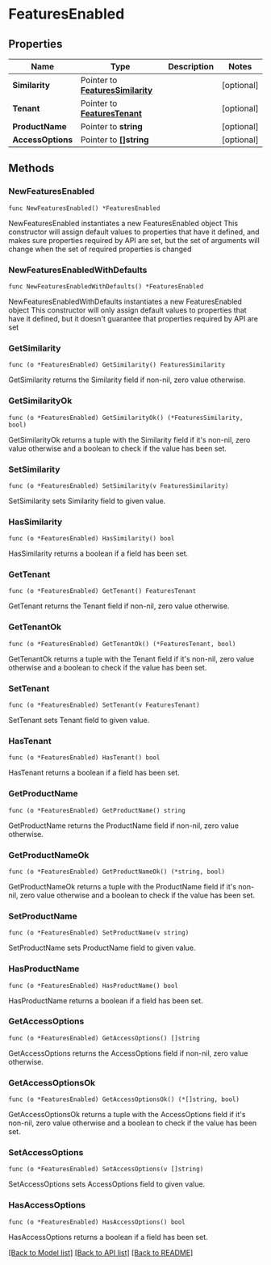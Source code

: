 # FeaturesEnabled

## Properties

Name | Type | Description | Notes
------------ | ------------- | ------------- | -------------
**Similarity** | Pointer to [**FeaturesSimilarity**](FeaturesSimilarity.md) |  | [optional] 
**Tenant** | Pointer to [**FeaturesTenant**](FeaturesTenant.md) |  | [optional] 
**ProductName** | Pointer to **string** |  | [optional] 
**AccessOptions** | Pointer to **[]string** |  | [optional] 

## Methods

### NewFeaturesEnabled

`func NewFeaturesEnabled() *FeaturesEnabled`

NewFeaturesEnabled instantiates a new FeaturesEnabled object
This constructor will assign default values to properties that have it defined,
and makes sure properties required by API are set, but the set of arguments
will change when the set of required properties is changed

### NewFeaturesEnabledWithDefaults

`func NewFeaturesEnabledWithDefaults() *FeaturesEnabled`

NewFeaturesEnabledWithDefaults instantiates a new FeaturesEnabled object
This constructor will only assign default values to properties that have it defined,
but it doesn't guarantee that properties required by API are set

### GetSimilarity

`func (o *FeaturesEnabled) GetSimilarity() FeaturesSimilarity`

GetSimilarity returns the Similarity field if non-nil, zero value otherwise.

### GetSimilarityOk

`func (o *FeaturesEnabled) GetSimilarityOk() (*FeaturesSimilarity, bool)`

GetSimilarityOk returns a tuple with the Similarity field if it's non-nil, zero value otherwise
and a boolean to check if the value has been set.

### SetSimilarity

`func (o *FeaturesEnabled) SetSimilarity(v FeaturesSimilarity)`

SetSimilarity sets Similarity field to given value.

### HasSimilarity

`func (o *FeaturesEnabled) HasSimilarity() bool`

HasSimilarity returns a boolean if a field has been set.

### GetTenant

`func (o *FeaturesEnabled) GetTenant() FeaturesTenant`

GetTenant returns the Tenant field if non-nil, zero value otherwise.

### GetTenantOk

`func (o *FeaturesEnabled) GetTenantOk() (*FeaturesTenant, bool)`

GetTenantOk returns a tuple with the Tenant field if it's non-nil, zero value otherwise
and a boolean to check if the value has been set.

### SetTenant

`func (o *FeaturesEnabled) SetTenant(v FeaturesTenant)`

SetTenant sets Tenant field to given value.

### HasTenant

`func (o *FeaturesEnabled) HasTenant() bool`

HasTenant returns a boolean if a field has been set.

### GetProductName

`func (o *FeaturesEnabled) GetProductName() string`

GetProductName returns the ProductName field if non-nil, zero value otherwise.

### GetProductNameOk

`func (o *FeaturesEnabled) GetProductNameOk() (*string, bool)`

GetProductNameOk returns a tuple with the ProductName field if it's non-nil, zero value otherwise
and a boolean to check if the value has been set.

### SetProductName

`func (o *FeaturesEnabled) SetProductName(v string)`

SetProductName sets ProductName field to given value.

### HasProductName

`func (o *FeaturesEnabled) HasProductName() bool`

HasProductName returns a boolean if a field has been set.

### GetAccessOptions

`func (o *FeaturesEnabled) GetAccessOptions() []string`

GetAccessOptions returns the AccessOptions field if non-nil, zero value otherwise.

### GetAccessOptionsOk

`func (o *FeaturesEnabled) GetAccessOptionsOk() (*[]string, bool)`

GetAccessOptionsOk returns a tuple with the AccessOptions field if it's non-nil, zero value otherwise
and a boolean to check if the value has been set.

### SetAccessOptions

`func (o *FeaturesEnabled) SetAccessOptions(v []string)`

SetAccessOptions sets AccessOptions field to given value.

### HasAccessOptions

`func (o *FeaturesEnabled) HasAccessOptions() bool`

HasAccessOptions returns a boolean if a field has been set.


[[Back to Model list]](../README.md#documentation-for-models) [[Back to API list]](../README.md#documentation-for-api-endpoints) [[Back to README]](../README.md)


